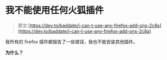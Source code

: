 # 我不能使用任何火狐插件

> 原文:[https://dev.to/baddate/i-can-t-use-any-firefox-add-ons-2c8a](https://dev.to/baddate/i-can-t-use-any-firefox-add-ons-2c8a)

我所有的 firefox 插件都报告了一些错误，我也不能安装其他插件。

**为什么？**